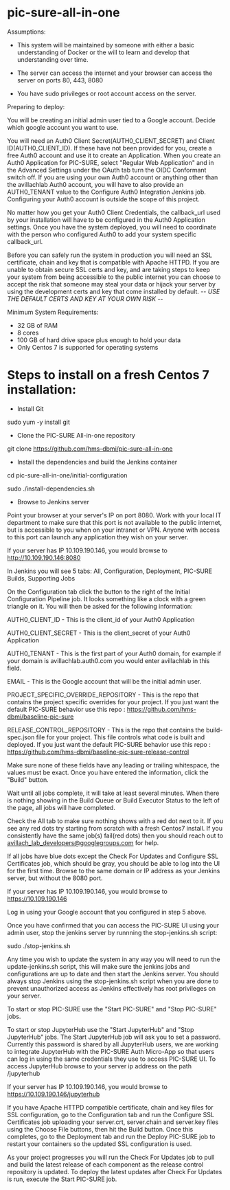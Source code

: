# pic-sure-all-in-one

Assumptions:

- This system will be maintained by someone with either a basic understanding of Docker or the will to learn and develop that understanding over time.

- The server can access the internet and your browser can access the server on ports 80, 443, 8080

- You have sudo privileges or root account access on the server.

Preparing to deploy:

You will be creating an initial admin user tied to a Google account. Decide which google account you want to use.

You will need an Auth0 Client Secret(AUTH0_CLIENT_SECRET) and Client ID(AUTH0_CLIENT_ID). If these have not been provided for you, create a free Auth0 account and use it to create an Application. When you create an Auth0 Application for PIC-SURE, select "Regular Web Application" and in the Advanced Settings under the OAuth tab turn the OIDC Conformant switch off. If you are using your own Auth0 account or anything other than the avillachlab Auth0 account, you will have to also provide an AUTH0_TENANT value to the Configure Auth0 Integration Jenkins job. Configuring your Auth0 account is outside the scope of this project. 

No matter how you get your Auth0 Client Credentials, the callback_url used by your installation will have to be configured in the Auth0 Application settings. Once you have the system deployed, you will need to coordinate with the person who configured Auth0 to add your system specific callback_url.

Before you can safely run the system in production you will need an SSL certificate, chain and key that is compatible with Apache HTTPD. If you are unable to obtain secure SSL certs and key, and are taking steps to keep your system from being accessible to the public internet you can choose to accept the risk that someone may steal your data or hijack your server by using the development certs and key that come installed by default. -- *USE THE DEFAULT CERTS AND KEY AT YOUR OWN RISK* --


Minimum System Requirements:

- 32 GB of RAM
- 8 cores
- 100 GB of hard drive space plus enough to hold your data
- Only Centos 7 is supported for operating systems

# Steps to install on a fresh Centos 7 installation:

- Install Git

sudo yum -y install git

- Clone the PIC-SURE All-in-one repository

git clone https://github.com/hms-dbmi/pic-sure-all-in-one

- Install the dependencies and build the Jenkins container

cd pic-sure-all-in-one/initial-configuration

sudo ./install-dependencies.sh

- Browse to Jenkins server

Point your browser at your server's IP on port 8080. Work with your local IT department to make sure that this port is not available to the public internet, but is accessible to you when on your intranet or VPN. Anyone with access to this port can launch any application they wish on your server.

If your server has IP 10.109.190.146, you would browse to http://10.109.190.146:8080

In Jenkins you will see 5 tabs: All, Configuration, Deployment, PIC-SURE Builds, Supporting Jobs

On the Configuration tab click the button to the right of the Initial Configuration Pipeline job. It looks something like a clock with a green triangle on it. You will then be asked for the following information:

AUTH0_CLIENT_ID - This is the client_id of your Auth0 Application

AUTH0_CLIENT_SECRET - This is the client_secret of your Auth0 Application

AUTH0_TENANT - This is the first part of your Auth0 domain, for example if your domain is avillachlab.auth0.com you would enter avillachlab in this field.

EMAIL - This is the Google account that will be the initial admin user.

PROJECT_SPECIFIC_OVERRIDE_REPOSITORY - This is the repo that contains the project specific overrides for your project. If you just want the default PIC-SURE behavior use this repo : https://github.com/hms-dbmi/baseline-pic-sure

RELEASE_CONTROL_REPOSITORY - This is the repo that contains the build-spec.json file for your project. This file controls what code is built and deployed. If you just want the default PIC-SURE behavior use this repo : https://github.com/hms-dbmi/baseline-pic-sure-release-control

Make sure none of these fields have any leading or trailing whitespace, the values must be exact. Once you have entered the information, click the "Build" button.

Wait until all jobs complete, it will take at least several minutes. When there is nothing showing in the Build Queue or Build Executor Status to the left of the page, all jobs will have completed.

Check the All tab to make sure nothing shows with a red dot next to it. If you see any red dots try starting from scratch with a fresh Centos7 install. If you consistently have the same job(s) fail(red dots) then you should reach out to avillach_lab_developers@googlegroups.com for help.

If all jobs have blue dots except the Check For Updates and Configure SSL Certificates job, which should be gray, you should be able to log into the UI for the first time. Browse to the same domain or IP address as your Jenkins server, but without the 8080 port.

If your server has IP 10.109.190.146, you would browse to https://10.109.190.146

Log in using your Google account that you configured in step 5 above.

Once you have confirmed that you can access the PIC-SURE UI using your admin user, stop the jenkins server by runnning the stop-jenkins.sh script:

sudo ./stop-jenkins.sh

Any time you wish to update the system in any way you will need to run the update-jenkins.sh script, this will make sure the jenkins jobs and configurations are up to date and then start the Jenkins server. You should always stop Jenkins using the stop-jenkins.sh script when you are done to prevent unauthorized access as Jenkins effectively has root privileges on your server.

To start or stop PIC-SURE use the "Start PIC-SURE" and "Stop PIC-SURE" jobs.

To start or stop JupyterHub use the "Start JupyterHub" and "Stop JupyterHub" jobs. The Start JupyterHub job will ask you to set a password. Currently this password is shared by all JupyterHub users, we are working to integrate JupyterHub with the PIC-SURE Auth Micro-App so that users can log in using the same credentials they use to access PIC-SURE UI. To access JupyterHub browse to your server ip address on the path /jupyterhub

If your server has IP 10.109.190.146, you would browse to https://10.109.190.146/jupyterhub

If you have Apache HTTPD compatible certificate, chain and key files for SSL configuration, go to the Configuration tab and run the Configure SSL Certificates job uploading your server.crt, server.chain and server.key files using the Choose File buttons, then hit the Build button. Once this completes, go to the Deployment tab and run the Deploy PIC-SURE job to restart your containers so the updated SSL configuration is used.

As your project progresses you will run the Check For Updates job to pull and build the latest release of each component as the release control repository is updated. To deploy the latest updates after Check For Updates is run, execute the Start PIC-SURE job.

